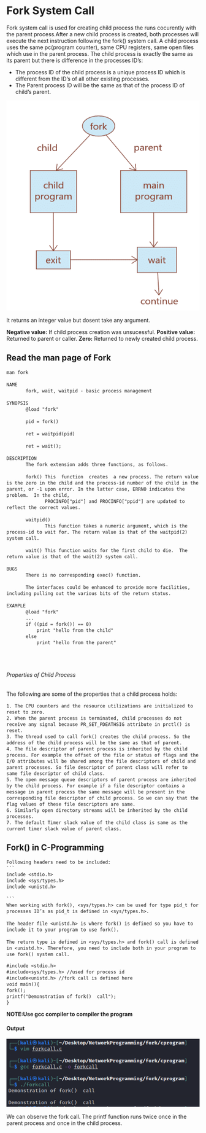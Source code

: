 # Fork System Call
Fork system call is used for creating child process the runs cocurently with the parent process.After a new child process is created, both processes will execute the next instruction following the fork() system call. A child process uses the same pc(program counter), same CPU registers, same open files which use in the parent process.
The child process is exactly the same as its parent but there is difference in the processes ID’s:

   * The process ID of the child process is a unique process ID which is different from the ID’s of all other existing processes.
   * The Parent process ID will be the same as that of the process ID of child’s parent.


![](img/fork_call.png)

It returns an integer value but dosent take any argument.

**Negative value:** If child process creation was unsucessful.
**Positive value:** Returned to parent or caller.
**Zero:** Returned to newly created child process.

## Read the man page of Fork

```
man fork

NAME
       fork, wait, waitpid - basic process management

SYNOPSIS
       @load "fork"

       pid = fork()

       ret = waitpid(pid)

       ret = wait();

DESCRIPTION
       The fork extension adds three functions, as follows.

       fork() This  function  creates  a new process. The return value is the zero in the child and the process-id number of the child in the parent, or -1 upon error. In the latter case, ERRNO indicates the problem.  In the child,
              PROCINFO["pid"] and PROCINFO["ppid"] are updated to reflect the correct values.

       waitpid()
              This function takes a numeric argument, which is the process-id to wait for. The return value is that of the waitpid(2) system call.

       wait() This function waits for the first child to die.  The return value is that of the wait(2) system call.

BUGS
       There is no corresponding exec() function.

       The interfaces could be enhanced to provide more facilities, including pulling out the various bits of the return status.

EXAMPLE
       @load "fork"
       ...
       if ((pid = fork()) == 0)
           print "hello from the child"
       else
           print "hello from the parent"


   
```

###### Properties of Child Process

The following are some of the properties that a child process holds:

    1. The CPU counters and the resource utilizations are initialized to reset to zero.
    2. When the parent process is terminated, child processes do not receive any signal because PR_SET_PDEATHSIG attribute in prctl() is reset.
    3. The thread used to call fork() creates the child process. So the address of the child process will be the same as that of parent.
    4. The file descriptor of parent process is inherited by the child process. For example the offset of the file or status of flags and the I/O attributes will be shared among the file descriptors of child and parent processes. So file descriptor of parent class will refer to same file descriptor of child class.
    5. The open message queue descriptors of parent process are inherited by the child process. For example if a file descriptor contains a message in parent process the same message will be present in the corresponding file descriptor of child process. So we can say that the flag values of these file descriptors are same.
    6. Similarly open directory streams will be inherited by the child processes.
    7. The default Timer slack value of the child class is same as the current timer slack value of parent class.

## Fork() in C-Programming

    Following headers need to be included:
    ```
    include <stdio.h>
    include <sys/types.h>
    include <unistd.h>

    ```
    When working with fork(), <sys/types.h> can be used for type pid_t for processes ID’s as pid_t is defined in <sys/types.h>.

    The header file <unistd.h> is where fork() is defined so you have to include it to your program to use fork().

    The return type is defined in <sys/types.h> and fork() call is defined in <unistd.h>. Therefore, you need to include both in your program to use fork() system call.

   
```
#include <stdio.h>
#include<sys/types.h> //used for process id
#include<unistd.h> //fork call is defined here
void main(){
fork();
printf("Demonstration of fork()  call");
}	

```
**NOTE:Use gcc compiler to compiler the program**
#### Output
![](img/fork_eg1.png)

We can observe the fork call. The printf function runs twice once in the parent process and once in the child process.





